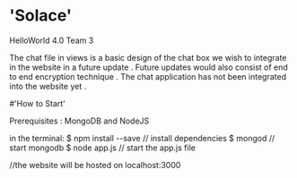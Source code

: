 # 'Solace' 
HelloWorld 4.0 Team 3

The chat file in views is a basic design of the chat box we wish to integrate in the website in a future update .
Future updates would also consist of end to end encryption technique .
The chat application has not been integrated into the website yet .

#'How to Start'

Prerequisites : MongoDB and NodeJS

in the terminal:
$ npm install --save   // install dependencies
$ mongod               // start mongodb
$ node app.js          // start the app.js file

//the website will be hosted on localhost:3000
